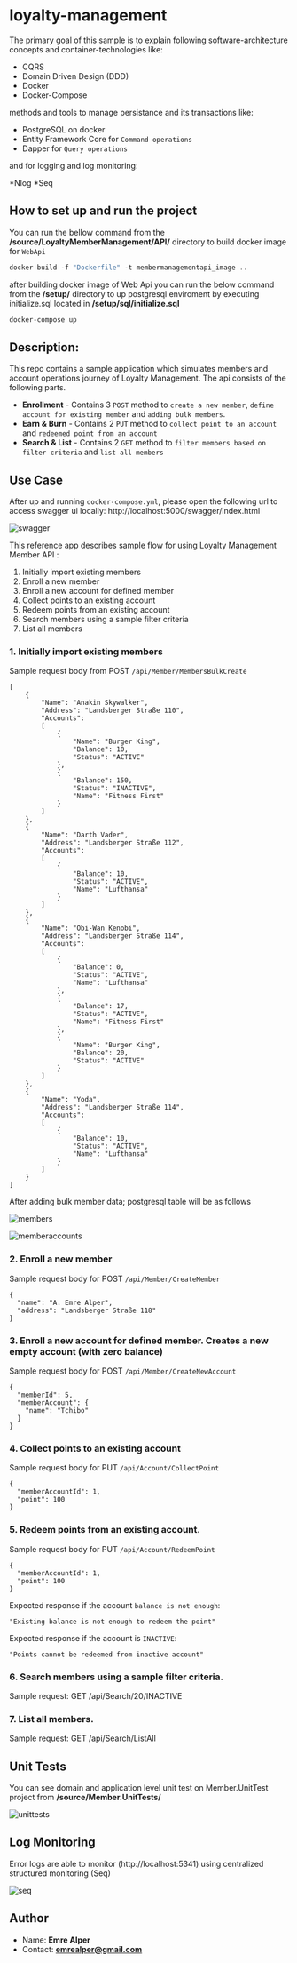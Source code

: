# loyalty-management

The primary goal of this sample is to explain following software-architecture concepts and container-technologies like:  
  
* CQRS  
* Domain Driven Design (DDD)  
* Docker
* Docker-Compose

methods and tools to manage persistance and its transactions like:
* PostgreSQL on docker
* Entity Framework Core for `Command operations`
* Dapper for `Query operations`

and for logging and log monitoring:

*Nlog
*Seq


## How to set up and run the project
You can run the bellow command from the **/source/LoyaltyMemberManagement/API/** directory to build docker image for  `WebApi` 
```powershell
docker build -f "Dockerfile" -t membermanagementapi_image ..
```

after building docker image of Web Api you can run the below command from the **/setup/** directory to up postgresql enviroment by executing initialize.sql located in **/setup/sql/initialize.sql**

```powershell
docker-compose up
```


## Description:
This repo contains a sample application which simulates members and account operations journey of Loyalty Management. The api consists of the following parts.

* **Enrollment** - Contains 3 `POST` method to `create a new member`, `define account for existing member` and `adding bulk members`. 
* **Earn & Burn** - Contains 2 `PUT` method to `collect point to an account` and `redeemed point from an account`
* **Search & List** - Contains 2 `GET` method to `filter members based on filter criteria` and `list all members`


## Use Case

After up and running `docker-compose.yml`, please open the following url to access swagger ui locally: http://localhost:5000/swagger/index.html

![swagger](https://github.com/emrealper/loyalty-management/blob/main/media/swaggerui.png)

This reference app describes sample flow for using Loyalty Management Member API :
1. Initially import existing members
2. Enroll a new member
3. Enroll a new account for defined member
4. Collect points to an existing account
5. Redeem points from an existing account
6. Search members using a sample filter criteria
7. List all members

### 1. Initially import existing members
Sample request body from POST `/api/Member/MembersBulkCreate`

``` 
[
	{
		"Name": "Anakin Skywalker",
		"Address": "Landsberger Straße 110",
		"Accounts": 
		[
			{
				"Name": "Burger King",
				"Balance": 10,
				"Status": "ACTIVE"
			},
			{
				"Balance": 150,
				"Status": "INACTIVE",
				"Name": "Fitness First"
			}
		]
	},
	{
		"Name": "Darth Vader",
		"Address": "Landsberger Straße 112",
		"Accounts": 
		[
			{
				"Balance": 10,
				"Status": "ACTIVE",
				"Name": "Lufthansa"
			}
		]
	},
	{
		"Name": "Obi-Wan Kenobi",
		"Address": "Landsberger Straße 114",
		"Accounts": 
		[
			{
				"Balance": 0,
				"Status": "ACTIVE",
				"Name": "Lufthansa"
			},
			{
				"Balance": 17,
				"Status": "ACTIVE",
				"Name": "Fitness First"
			},
			{
				"Name": "Burger King",
				"Balance": 20,
				"Status": "ACTIVE"
			}
		]
	},
	{
		"Name": "Yoda",
		"Address": "Landsberger Straße 114",
		"Accounts": 
		[
			{
				"Balance": 10,
				"Status": "ACTIVE",
				"Name": "Lufthansa"
			}
		]
	}
]
```

After adding bulk member data; postgresql table will be as follows

![members](https://github.com/emrealper/loyalty-management/blob/main/media/members.png)

![memberaccounts](https://github.com/emrealper/loyalty-management/blob/main/media/memberaccounts.png)


### 2. Enroll a new member
Sample request body for POST `/api/Member/CreateMember`

```
{
  "name": "A. Emre Alper",
  "address": "Landsberger Straße 118"
}
```

### 3. Enroll a new account for defined member. Creates a new empty account (with zero balance) 
Sample request body for POST `/api/Member/CreateNewAccount`

```
{
  "memberId": 5,
  "memberAccount": {
    "name": "Tchibo"
  }
}
```

### 4. Collect points to an existing account
Sample request body for PUT `/api/Account/CollectPoint`

```
{
  "memberAccountId": 1,
  "point": 100
}
```

### 5. Redeem points from an existing account.
Sample request body for PUT `/api/Account/RedeemPoint`

```
{
  "memberAccountId": 1,
  "point": 100
}
```
Expected response if the account `balance is not enough`:

```
"Existing balance is not enough to redeem the point"
```

Expected response if the account is `INACTIVE`:

```
"Points cannot be redeemed from inactive account"
```

### 6. Search members using a sample filter criteria.
Sample request: GET /api/Search/20/INACTIVE

### 7. List all members.
Sample request: GET /api/Search/ListAll


## Unit Tests

You can see domain and application level unit test on Member.UnitTest project from **/source/Member.UnitTests/**

![unittests](https://github.com/emrealper/loyalty-management/blob/main/media/unittests.png)

## Log Monitoring

Error logs are able to monitor (http://localhost:5341) using centralized structured monitoring (Seq)

![seq](https://github.com/emrealper/loyalty-management/blob/main/media/seq.png)




## Author
- Name: **Emre Alper**
- Contact: **emrealper@gmail.com**
